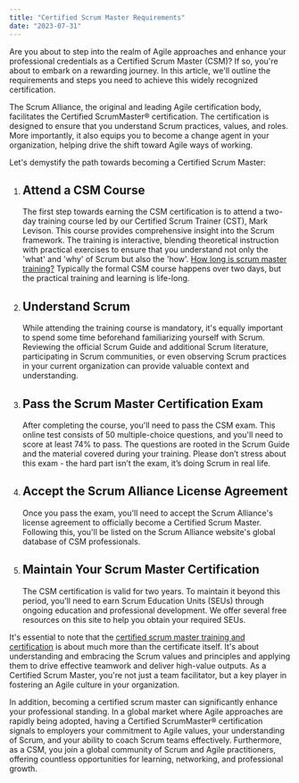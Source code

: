 ```yaml
---
title: "Certified Scrum Master Requirements"
date: "2023-07-31"
---
```


Are you about to step into the realm of Agile approaches and enhance your professional credentials as a Certified Scrum Master (CSM)? If so, you're about to embark on a rewarding journey. In this article, we'll outline the requirements and steps you need to achieve this widely recognized certification.

The Scrum Alliance, the original and leading Agile certification body, facilitates the Certified ScrumMaster® certification. The certification is designed to ensure that you understand Scrum practices, values, and roles. More importantly, it also equips you to become a change agent in your organization, helping drive the shift toward Agile ways of working.

Let's demystify the path towards becoming a Certified Scrum Master:

1. ## Attend a CSM Course
    
    The first step towards earning the CSM certification is to attend a two-day training course led by our Certified Scrum Trainer (CST), Mark Levison. This course provides comprehensive insight into the Scrum framework. The training is interactive, blending theoretical instruction with practical exercises to ensure that you understand not only the 'what' and 'why' of Scrum but also the 'how'. [How long is scrum master training?](/how-long-is-scrum-master-training) Typically the formal CSM course happens over two days, but the practical training and learning is life-long.
2. ## Understand Scrum
    
    While attending the training course is mandatory, it's equally important to spend some time beforehand familiarizing yourself with Scrum. Reviewing the official Scrum Guide and additional Scrum literature, participating in Scrum communities, or even observing Scrum practices in your current organization can provide valuable context and understanding.
3. ## Pass the Scrum Master Certification Exam
    
    After completing the course, you'll need to pass the CSM exam. This online test consists of 50 multiple-choice questions, and you'll need to score at least 74% to pass. The questions are rooted in the Scrum Guide and the material covered during your training. Please don’t stress about this exam - the hard part isn’t the exam, it’s doing Scrum in real life.
4. ## Accept the Scrum Alliance License Agreement
    
    Once you pass the exam, you'll need to accept the Scrum Alliance's license agreement to officially become a Certified Scrum Master. Following this, you'll be listed on the Scrum Alliance website's global database of CSM professionals.
5. ## Maintain Your Scrum Master Certification
    
    The CSM certification is valid for two years. To maintain it beyond this period, you'll need to earn Scrum Education Units (SEUs) through ongoing education and professional development. We offer several free resources on this site to help you obtain your required SEUs.

It's essential to note that the [certified scrum master training and certification](/certified-scrum-master-training-and-certification) is about much more than the certificate itself. It's about understanding and embracing the Scrum values and principles and applying them to drive effective teamwork and deliver high-value outputs. As a Certified Scrum Master, you're not just a team facilitator, but a key player in fostering an Agile culture in your organization.

In addition, becoming a certified scrum master can significantly enhance your professional standing. In a global market where Agile approaches are rapidly being adopted, having a Certified ScrumMaster® certification signals to employers your commitment to Agile values, your understanding of Scrum, and your ability to coach Scrum teams effectively. Furthermore, as a CSM, you join a global community of Scrum and Agile practitioners, offering countless opportunities for learning, networking, and professional growth.
